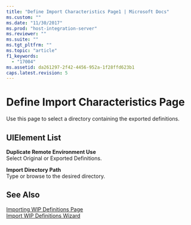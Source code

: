 ```yaml
---
title: "Define Import Characteristics Page1 | Microsoft Docs"
ms.custom: ""
ms.date: "11/30/2017"
ms.prod: "host-integration-server"
ms.reviewer: ""
ms.suite: ""
ms.tgt_pltfrm: ""
ms.topic: "article"
f1_keywords: 
  - "17004"
ms.assetid: da261297-2f42-4456-952a-1f28ffd623b1
caps.latest.revision: 5
---
```

# Define Import Characteristics Page
Use this page to select a directory containing the exported definitions.  
  
## UIElement List  
 **Duplicate Remote Environment Use**  
 Select Original or Exported Definitions.  
  
 **Import Directory Path**  
 Type or browse to the desired directory.  
  
## See Also  
 [Importing WIP Definitions Page](../core/importing-wip-definitions-page1.md)   
 [Import WIP Definitions Wizard](../core/import-wip-definitions-wizard2.md)